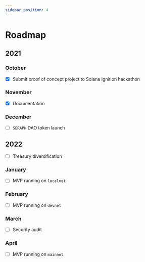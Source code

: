 ```yaml
---
sidebar_position: 4
---
```


# Roadmap

## 2021

### October

- [x] Submit proof of concept project to Solana Ignition hackathon

### November

- [x] Documentation

### December

- [ ] `SERAPH` DAO token launch

## 2022

- [ ] Treasury diversification

### January

- [ ] MVP running on `localnet`

### February

- [ ] MVP running on `devnet`

### March

- [ ] Security audit

### April

- [ ] MVP running on `mainnet`
